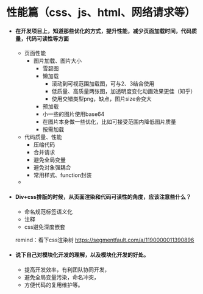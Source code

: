 # 性能篇（css、js、html、网络请求等）

- #### 在开发项目上，知道那些优化的方式，提升性能，减少页面加载时间，代码质量，代码可读性等方面

  - 页面性能
     - 图片加载、图片大小
        - 雪碧图
        - 懒加载
          	- 滚动到可视范围加载图，可与2、3结合使用
           - 低质量、高质量两张图，加透明度变化动画效果更佳（知乎）
           - 使用交错类型png，缺点，图片size会变大
        - 预加载
        - 小一些的图片使用base64
        - 在图片本身做一些优化，比如可接受范围内降低图片质量
        - 按需加载
  - 代码质量、性能
    - 压缩代码
    - 合并请求
    - 避免全局变量
    - 避免对象强耦合
    - 常用样式、function封装
  - 

- #### Div+css排版的时候，从页面渲染和代码可读性的角度，应该注意些什么？

  - 命名规范标签语义化
  - 注释
  - css避免深度嵌套

  remind：看下css渲染树 https://segmentfault.com/a/1190000011390896

- #### 说下自己对模块化开发的理解，以及模块化开发的好处。

  - 提高开发效率，有利团队协同开发，
  - 避免全局变量污染，命名冲突，
  - 方便代码的复用维护等。